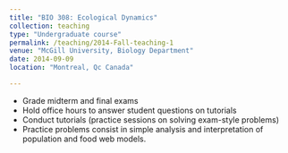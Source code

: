 ```yaml
---
title: "BIO 308: Ecological Dynamics"
collection: teaching
type: "Undergraduate course"
permalink: /teaching/2014-Fall-teaching-1
venue: "McGill University, Biology Department"
date: 2014-09-09
location: "Montreal, Qc Canada"

---
```


- Grade midterm and final exams
- Hold office hours to answer student questions on tutorials
- Conduct tutorials (practice sessions on solving exam-style problems)
- Practice problems consist in simple analysis and interpretation of population and food web models.

